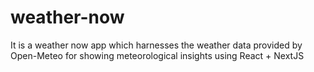 # weather-now
It is a weather now app which harnesses the weather data provided by Open-Meteo for showing meteorological insights using React + NextJS
